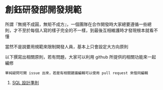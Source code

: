 # 創鈺研發部開發規範
所謂『無規不成圓，無矩不成方』，一個團隊在合作開發時大家總要遵循一些總則，才不至於每個人寫的樣子完全的不一樣，到最後互相維護時才發現根本就看不懂

當然不是說要用規範來限制開發人員，基本上只會設定大方向原則

以下撰寫出相關原則，若有問題，大家可以利用 github 所提供的相關功能來一起編修

`單純疑問可開 issue 出來，若是有相關建議編輯可以使用 pull request 來偕同編輯`

1. <a href="https://github.com/lettucebo/Creatidea.Conventions/blob/master/SQL%20Conventions.md" target="_blank">SQL 設計準則</a>
